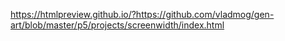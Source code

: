 https://htmlpreview.github.io/?https://github.com/vladmog/gen-art/blob/master/p5/projects/screenwidth/index.html
